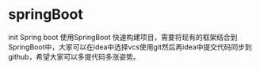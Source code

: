 # springBoot
init Spring boot
使用SpringBoot 快速构建项目，需要将现有的框架结合到SpringBoot中，大家可以在idea中选择vcs使用git然后再idea中提交代码同步到github，希望大家可以多提代码多涨姿势。
